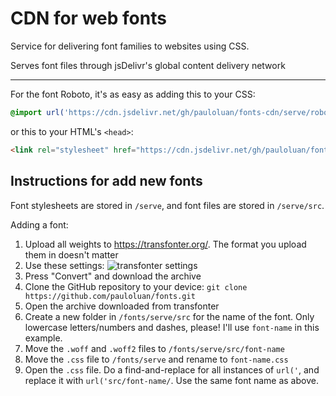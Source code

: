 # CDN for web fonts

Service for delivering font families to websites using CSS. 

Serves font files through jsDelivr's global content delivery network

---

For the font Roboto, it's as easy as adding this to your CSS:

```css
@import url('https://cdn.jsdelivr.net/gh/pauloluan/fonts-cdn/serve/roboto.css');
```

or this to your HTML's `<head>`:

```html
<link rel="stylesheet" href="https://cdn.jsdelivr.net/gh/pauloluan/fonts-cdn/serve/roboto.css">
```

## Instructions for add new fonts

Font stylesheets are stored in `/serve`, and font files are stored in `/serve/src`.

Adding a font:

1. Upload all weights to https://transfonter.org/. The format you upload them in doesn't matter
2. Use these settings: ![transfonter settings](https://i.imgur.com/8eefUiF.png)
3. Press "Convert" and download the archive
4. Clone the GitHub repository to your device: `git clone https://github.com/pauloluan/fonts.git`
5. Open the archive downloaded from transfonter
6. Create a new folder in `/fonts/serve/src` for the name of the font. Only lowercase letters/numbers and dashes, please! I'll use `font-name` in this example.
7. Move the `.woff` and `.woff2` files to `/fonts/serve/src/font-name`
8. Move the `.css` file to `/fonts/serve` and rename to `font-name.css`
9. Open the `.css` file. Do a find-and-replace for all instances of `url('`, and replace it with `url('src/font-name/`. Use the same font name as above.
